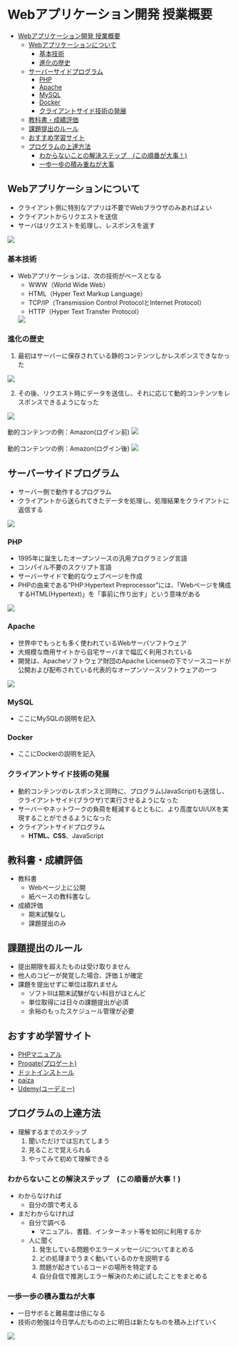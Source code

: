 # Webアプリケーション開発 授業概要

- [Webアプリケーション開発 授業概要](#webアプリケーション開発-授業概要)
  - [Webアプリケーションについて](#webアプリケーションについて)
    - [基本技術](#基本技術)
    - [進化の歴史](#進化の歴史)
  - [サーバーサイドプログラム](#サーバーサイドプログラム)
    - [PHP](#php)
    - [Apache](#apache)
    - [MySQL](#mysql)
    - [Docker](#docker)
    - [クライアントサイド技術の発展](#クライアントサイド技術の発展)
  - [教科書・成績評価](#教科書成績評価)
  - [課題提出のルール](#課題提出のルール)
  - [おすすめ学習サイト](#おすすめ学習サイト)
  - [プログラムの上達方法](#プログラムの上達方法)
    - [わからないことの解決ステップ　(この順番が大事！)](#わからないことの解決ステップこの順番が大事)
    - [一歩一歩の積み重ねが大事](#一歩一歩の積み重ねが大事)

## Webアプリケーションについて

- クライアント側に特別なアプリは不要でWebブラウザのみあればよい
- クライアントからリクエストを送信
- サーバはリクエストを処理し、レスポンスを返す
<img src="https://github.com/2024Web1/web_app_dev/blob/main/orientation/images/04.Web%E3%82%A2%E3%83%97%E3%83%AA%E3%82%B1%E3%83%BC%E3%82%B7%E3%83%A7%E3%83%B3%E3%81%A8%E3%81%AF.jpg?raw=true">

### 基本技術

- Webアプリケーションは、次の技術がベースとなる
  - WWW（World  Wide  Web）
  - HTML（Hyper Text Markup Language）
  - TCP/IP（Transmission Control ProtocolとInternet Protocol）
  - HTTP（Hyper Text Transfer Protocol）
  <img src="https://github.com/2024Web1/web_app_dev/blob/main/orientation/images/05.Web%E3%82%A2%E3%83%97%E3%83%AA%E3%82%B1%E3%83%BC%E3%82%B7%E3%83%A7%E3%83%B3%E3%81%AE%E5%9F%BA%E6%9C%AC%E6%8A%80%E8%A1%93.jpg?raw=true">

### 進化の歴史

1. 最初はサーバーに保存されている静的コンテンツしかレスポンスできなかった
<img src="https://github.com/2024Web1/web_app_dev/blob/main/orientation/images/07.Web%E3%82%A2%E3%83%97%E3%83%AA%E3%82%B1%E3%83%BC%E3%82%B7%E3%83%A7%E3%83%B3%E3%81%AE%E9%80%B2%E5%8C%96.jpg?raw=true">

2. その後、リクエスト時にデータを送信し、それに応じて動的コンテンツをレスポンスできるようになった
<img src="https://github.com/2024Web1/web_app_dev/blob/main/orientation/images/08.Web%E3%82%A2%E3%83%97%E3%83%AA%E3%82%B1%E3%83%BC%E3%82%B7%E3%83%A7%E3%83%B3%E3%81%AE%E9%80%B2%E5%8C%96.jpg?raw=true">
<br>
<br>
動的コンテンツの例：Amazon(ログイン前)
<img src="https://github.com/2024Web1/web_app_dev/blob/main/orientation/images/09.Amazon(%E5%89%8D).jpeg?raw=true">
<br>
<br>
動的コンテンツの例：Amazon(ログイン後)
<img src="https://github.com/2024Web1/web_app_dev/blob/main/orientation/images/10.Amazon(%E5%BE%8C).jpeg?raw=true">

## サーバーサイドプログラム

- サーバー側で動作するプログラム
- クライアントから送られてきたデータを処理し、処理結果をクライアントに返信する
<img src="https://github.com/2024Web1/web_app_dev/blob/main/orientation/images/11.%E3%82%B5%E3%83%BC%E3%83%90%E3%83%BC%E3%82%B5%E3%82%A4%E3%83%89%E3%83%97%E3%83%AD%E3%82%B0%E3%83%A9%E3%83%A0.jpg?raw=true">

### PHP

- 1995年に誕生したオープンソースの汎用プログラミング言語
- コンパイル不要のスクリプト言語
- サーバーサイドで動的なウェブページを作成
- PHPの由来である“PHP:Hypertext Preprocessor”には、「Webページを構成するHTML(Hypertext)」を「事前に作り出す」という意味がある<br>
<img src="https://github.com/2024Web1/web_app_dev/blob/main/orientation/images/14.PHP.png?raw=true">

### Apache

- 世界中でもっとも多く使われているWebサーバソフトウェア
- 大規模な商用サイトから自宅サーバまで幅広く利用されている
- 開発は、Apacheソフトウェア財団のApache Licenseの下でソースコードが公開および配布されている代表的なオープンソースソフトウェアの一つ<br>
<img src="https://github.com/2024Web1/web_app_dev/blob/main/orientation/images/15.Apache_1.png?raw=true">

### MySQL

- ここにMySQLの説明を記入

### Docker

- ここにDockerの説明を記入
  
### クライアントサイド技術の発展

- 動的コンテンツのレスポンスと同時に、プログラム(JavaScript)も送信し、クライアントサイド(ブラウザ)で実行させるようになった
- サーバーやネットワークの負荷を軽減するとともに、より高度なUI/UXを実現することができるようになった
- クライアントサイドプログラム
  - **HTML、CSS**、JavaScript

## 教科書・成績評価

- 教科書
  - Webページ上に公開
  - 紙ベースの教科書なし
- 成績評価
  - 期末試験なし
  - 課題提出のみ

## 課題提出のルール

- 提出期限を超えたものは受け取りません
- 他人のコピーが発覚した場合、評価１が確定
- 課題を提出せずに単位は取れません
  - ソフトⅢは期末試験がない科目がほとんど
  - 単位取得には日々の課題提出が必須
  - 余裕のもったスケジュール管理が必要

## おすすめ学習サイト

- [PHPマニュアル](https://www.php.net/manual/ja/index.php)
- [Progate(プロゲート)](https://prog-8.com/dashboard)
- [ドットインストール](https://dotinstall.com/)
- [paiza](https://paiza.jp/)
- [Udemy(ユーデミー)](https://www.udemy.com/ja/)

## プログラムの上達方法

- 理解するまでのステップ
  1. 聞いただけでは忘れてしまう
  2. 見ることで覚えられる
  3. やってみて初めて理解できる

### わからないことの解決ステップ　(この順番が大事！)

- わからなければ
  - 自分の頭で考える
- まだわからなければ
  - 自分で調べる  
    - マニュアル、書籍、インターネット等を如何に利用するか
  - 人に聞く
    1. 発生している問題やエラーメッセージについてまとめる
    2. どの処理までうまく動いているのかを説明する
    3. 問題が起きているコードの場所を特定する
    4. 自分自信で推測しエラー解決のために試したことをまとめる

### 一歩一歩の積み重ねが大事

- 一日サボると難易度は倍になる
- 技術の勉強は今日学んだものの上に明日は新たなものを積み上げていく<br>
 <img src="https://github.com/2024Web1/web_app_dev/blob/main/orientation/images/24.%E4%B8%80%E6%AD%A9%E4%B8%80%E6%AD%A9%E3%81%AE%E7%A9%8D%E3%81%BF%E9%87%8D%E3%81%AD.jpeg?raw=true">
